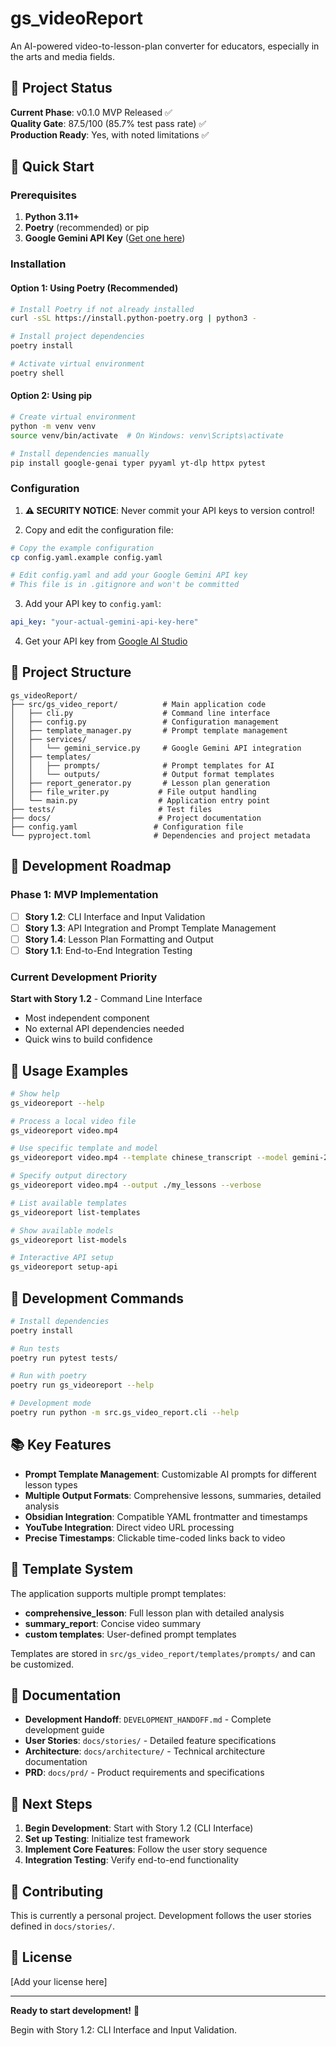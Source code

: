 # gs_videoReport

An AI-powered video-to-lesson-plan converter for educators, especially in the arts and media fields.

## 🎯 Project Status

**Current Phase**: v0.1.0 MVP Released ✅  
**Quality Gate**: 87.5/100 (85.7% test pass rate) ✅  
**Production Ready**: Yes, with noted limitations ✅

## 🚀 Quick Start

### Prerequisites

1. **Python 3.11+** 
2. **Poetry** (recommended) or pip
3. **Google Gemini API Key** ([Get one here](https://makersuite.google.com/app/apikey))

### Installation

#### Option 1: Using Poetry (Recommended)
```bash
# Install Poetry if not already installed
curl -sSL https://install.python-poetry.org | python3 -

# Install project dependencies
poetry install

# Activate virtual environment
poetry shell
```

#### Option 2: Using pip
```bash
# Create virtual environment
python -m venv venv
source venv/bin/activate  # On Windows: venv\Scripts\activate

# Install dependencies manually
pip install google-genai typer pyyaml yt-dlp httpx pytest
```

### Configuration

1. **⚠️ SECURITY NOTICE**: Never commit your API keys to version control!

2. Copy and edit the configuration file:
```bash
# Copy the example configuration
cp config.yaml.example config.yaml

# Edit config.yaml and add your Google Gemini API key
# This file is in .gitignore and won't be committed
```

3. Add your API key to `config.yaml`:
```yaml
api_key: "your-actual-gemini-api-key-here"
```

4. Get your API key from [Google AI Studio](https://makersuite.google.com/app/apikey)

## 📁 Project Structure

```
gs_videoReport/
├── src/gs_video_report/          # Main application code
│   ├── cli.py                    # Command line interface
│   ├── config.py                 # Configuration management
│   ├── template_manager.py       # Prompt template management
│   ├── services/
│   │   └── gemini_service.py     # Google Gemini API integration
│   ├── templates/
│   │   ├── prompts/              # Prompt templates for AI
│   │   └── outputs/              # Output format templates
│   ├── report_generator.py       # Lesson plan generation
│   ├── file_writer.py           # File output handling
│   └── main.py                  # Application entry point
├── tests/                       # Test files
├── docs/                        # Project documentation
├── config.yaml                 # Configuration file
└── pyproject.toml              # Dependencies and project metadata
```

## 🎯 Development Roadmap

### Phase 1: MVP Implementation
- [ ] **Story 1.2**: CLI Interface and Input Validation
- [ ] **Story 1.3**: API Integration and Prompt Template Management  
- [ ] **Story 1.4**: Lesson Plan Formatting and Output
- [ ] **Story 1.1**: End-to-End Integration Testing

### Current Development Priority
**Start with Story 1.2** - Command Line Interface
- Most independent component
- No external API dependencies needed
- Quick wins to build confidence

## 🔧 Usage Examples

```bash
# Show help
gs_videoreport --help

# Process a local video file  
gs_videoreport video.mp4

# Use specific template and model
gs_videoreport video.mp4 --template chinese_transcript --model gemini-2.5-pro

# Specify output directory
gs_videoreport video.mp4 --output ./my_lessons --verbose

# List available templates
gs_videoreport list-templates

# Show available models
gs_videoreport list-models

# Interactive API setup
gs_videoreport setup-api
```

## 🔧 Development Commands

```bash
# Install dependencies
poetry install

# Run tests
poetry run pytest tests/

# Run with poetry
poetry run gs_videoreport --help

# Development mode
poetry run python -m src.gs_video_report.cli --help
```

## 📚 Key Features

- **Prompt Template Management**: Customizable AI prompts for different lesson types
- **Multiple Output Formats**: Comprehensive lessons, summaries, detailed analysis
- **Obsidian Integration**: Compatible YAML frontmatter and timestamps
- **YouTube Integration**: Direct video URL processing
- **Precise Timestamps**: Clickable time-coded links back to video

## 🎨 Template System

The application supports multiple prompt templates:

- **comprehensive_lesson**: Full lesson plan with detailed analysis
- **summary_report**: Concise video summary
- **custom templates**: User-defined prompt templates

Templates are stored in `src/gs_video_report/templates/prompts/` and can be customized.

## 📖 Documentation

- **Development Handoff**: `DEVELOPMENT_HANDOFF.md` - Complete development guide
- **User Stories**: `docs/stories/` - Detailed feature specifications  
- **Architecture**: `docs/architecture/` - Technical architecture documentation
- **PRD**: `docs/prd/` - Product requirements and specifications

## 🚀 Next Steps

1. **Begin Development**: Start with Story 1.2 (CLI Interface)
2. **Set up Testing**: Initialize test framework
3. **Implement Core Features**: Follow the user story sequence
4. **Integration Testing**: Verify end-to-end functionality

## 🤝 Contributing

This is currently a personal project. Development follows the user stories defined in `docs/stories/`.

## 📄 License

[Add your license here]

---

**Ready to start development!** 🎉

Begin with Story 1.2: CLI Interface and Input Validation.
